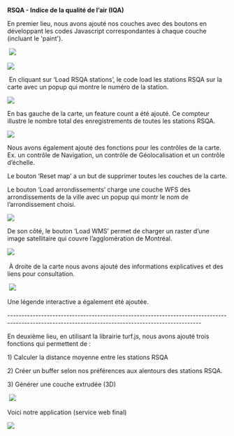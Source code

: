**RSQA - Indice de la qualité de l’air (IQA)**

En premier lieu, nous avons ajouté nos couches avec des boutons en développant les codes Javascript correspondantes à chaque couche (incluant le 'paint').

 ![](https://lh7-us.googleusercontent.com/CElmee1qCEejsVrNYRibuB52NcahDx3MKglLVAVVApc7A7g4r7cYQjUY-EoUUZ45Xr55vihW8SDpbOWylx_gzIzCw65bej8-mc4nqqrh5f_dmu_NXRxwMRqRfsLsyBcrX5CTX83oi69QFMLjUB4qceg)

![](https://lh7-us.googleusercontent.com/_JuqGykatsWD18-0i-BTg0D4I1oAvHZpi5wtaSTMM78ydSZPiXPiZCpSx1SH9M5hANrDZIkbykyGVWgTUZhR98zwAkkmPD0ZFCMdQjGIOX31kW0GVpXX-fs7QsHj7qG_4lyqtR-jFvwwUuaK-pTxCh4)

 En cliquant sur ‘Load RSQA stations’, le code load les stations RSQA sur la carte avec un popup qui montre le numéro de la station.

![](https://lh7-us.googleusercontent.com/iReq825MNuedezHh6KwP5MP0xwDbhB9AiNQbKyKl-CSs0j3ROSCullaqZye9FU3-ld8w2bnTioAIXKZtAHSl4GlPiZXdj1tGqkRzM7B-LUs_kdynALDALzWEFBPdAIpdwpBaH5y9tw3_l4vO1mMnKVg)

En bas gauche de la carte, un feature count a été ajouté. Ce compteur illustre le nombre total des enregistrements de toutes les stations RSQA.

![](https://lh7-us.googleusercontent.com/xPMLYHz7vdz8PgcmWHvVuelKw5LxxKaY9WzAOyzjITfL6GtcMSIKTUgADQiaPaV9NY2bV3ZAG4P0Au97a4KkqZ8BD0B6lltd-_6gEnzA_pF7geOVFLsmoxQ9nLxdTNVnuX84liLZqk-Juu8_zVdZmAA)

Nous avons également ajouté des fonctions pour les contrôles de la carte. Ex. un contrôle de Navigation, un contrôle de Géolocalisation et un contrôle d’échelle.

Le bouton ‘Reset map’ a un but de supprimer toutes les couches de la carte.

Le bouton ‘Load arrondissements’ charge une couche WFS des arrondissements de la ville avec un popup qui montr le nom de l’arrondissement choisi.

![](https://lh7-us.googleusercontent.com/X336yBo8zwK9u4MAloLlkqF8S_LL0SwcfH4PAx9H_gMDSvVU8-frm7KBYACObNw0XIcRa2VAl3jF-v6KSLbba9fVdIa5X7Q4IMMiHJSHoVxAA4Y7jUIrSJ36jZ6NJG3ntFgT8OKjEpY7TugnqtAd3Gs)

De son côté, le bouton ‘Load WMS’ permet de charger un raster d’une image satellitaire qui couvre l’agglomération de Montréal.

![](https://lh7-us.googleusercontent.com/YTna5G_7sgR2bzTmiog7u1tPeaYLINWh5j7qhurHyAub4t2AjC64EzKVr3VXiIhaACHvI_HoZvPB_t0B58OgAqEScbBpEb81glDwtp3TRbbmNqm2gWw-1ZN1gFvulr-jbmPAplLJNpoMqNm-rnV8NRg) 

 À droite de la carte nous avons ajouté des informations explicatives et des liens pour consultation.

 ![](https://lh7-us.googleusercontent.com/HwWuj0g9WwKAWxZjTxxc-qScLVN1uJ4_QCU6cuTyZGI66I3KBFaCl_4Npb5kl3Yv7A2S2934Hg_vmWYT1t2TjGELRXKqJzzNLuo6BJ4bgeP5i-_JPMP1XR0fF9DqrNyPVPCX07NGCeNha4quBCokb7g)

Une légende interactive a également été ajoutée.

\---------------------------------------------------------------------------------------------------------------------------------------------------

En deuxième lieu, en utilisant la librairie turf.js, nous avons ajouté trois fonctions qui permettent de :

1\) Calculer la distance moyenne entre les stations RSQA

2\) Créer un buffer selon nos préférences aux alentours des stations RSQA.

3\) Générer une couche extrudée (3D)

 ![](https://lh7-us.googleusercontent.com/wtuhsSed542LfdxkmABcPzFCkgNDFglUWke3k_S_fdapD2iOcebEIicjg_FGx-gPZGzWqS1UtktjSIfM61Hle3Yo4lZKfjA9cYqqxgXISclFrQ9-5Pbfz7tT4010GRVnSg7uQeDPnrwReyHvbY2m5IE)

Voici notre application (service web final) 

****![](https://lh7-us.googleusercontent.com/7-kBo7RepTIvG1fQ9dPp0UnR2djdo9zrNd2eH3q9jWW-H7rVEfzl6zxx9Q__44lsg_JnwALhpd0FzLJJUX_1IqQtVpzG_Au7e_q0CJDUtx3CDkkoGcuJmA0_ZVLAb2mZcSiohVTZ7LZkooeJjQM3F84)****
